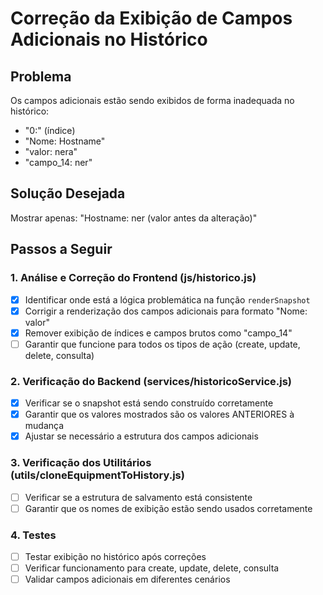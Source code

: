 # Correção da Exibição de Campos Adicionais no Histórico

## Problema
Os campos adicionais estão sendo exibidos de forma inadequada no histórico:
- "0:" (índice)
- "Nome: Hostname"
- "valor: nera"
- "campo_14: ner"

## Solução Desejada
Mostrar apenas: "Hostname: ner (valor antes da alteração)"

## Passos a Seguir

### 1. Análise e Correção do Frontend (js/historico.js)
- [x] Identificar onde está a lógica problemática na função `renderSnapshot`
- [x] Corrigir a renderização dos campos adicionais para formato "Nome: valor"
- [x] Remover exibição de índices e campos brutos como "campo_14"
- [ ] Garantir que funcione para todos os tipos de ação (create, update, delete, consulta)

### 2. Verificação do Backend (services/historicoService.js)
- [x] Verificar se o snapshot está sendo construído corretamente
- [x] Garantir que os valores mostrados são os valores ANTERIORES à mudança
- [x] Ajustar se necessário a estrutura dos campos adicionais

### 3. Verificação dos Utilitários (utils/cloneEquipmentToHistory.js)
- [ ] Verificar se a estrutura de salvamento está consistente
- [ ] Garantir que os nomes de exibição estão sendo usados corretamente

### 4. Testes
- [ ] Testar exibição no histórico após correções
- [ ] Verificar funcionamento para create, update, delete, consulta
- [ ] Validar campos adicionais em diferentes cenários
